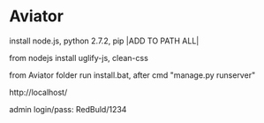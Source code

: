 # Aviator
install node.js, python 2.7.2, pip |ADD TO PATH ALL|

from nodejs install uglify-js, clean-css

from Aviator folder run install.bat, after cmd "manage.py runserver"

http://localhost/

admin login/pass: RedBuld/1234
